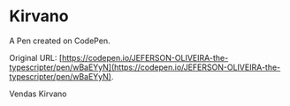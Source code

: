 # Kirvano

A Pen created on CodePen.

Original URL: [https://codepen.io/JEFERSON-OLIVEIRA-the-typescripter/pen/wBaEYyN](https://codepen.io/JEFERSON-OLIVEIRA-the-typescripter/pen/wBaEYyN).

Vendas Kirvano